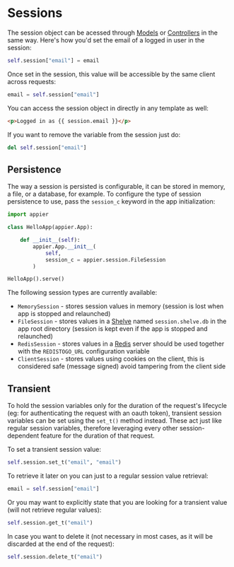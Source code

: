 # Sessions

The session object can be acessed through [Models](models.md) or [Controllers](controllers.md)
in the same way. Here's how you'd set the email of a logged in user in the session:

```python
self.session["email"] = email
```

Once set in the session, this value will be accessible by the same client across requests:

```python
email = self.session["email"]
```

You can access the session object in directly in any template as well:

```html
<p>Logged in as {{ session.email }}</p>
```

If you want to remove the variable from the session just do:

```python
del self.session["email"]
```

## Persistence

The way a session is persisted is configurable, it can be stored in memory, a file, or a database, for example. To configure the type of session persistence to use, pass the `session_c` keyword in the app initialization:

```python
import appier

class HelloApp(appier.App):

    def __init__(self):
        appier.App.__init__(
            self,
            session_c = appier.session.FileSession
        )

HelloApp().serve()
```

The following session types are currently available:

* `MemorySession` - stores session values in memory (session is lost when app is stopped and relaunched)
* `FileSession` - stores values in a [Shelve](https://docs.python.org/library/shelve.html) named `session.shelve.db` in the app root directory (session is kept even if the app is stopped and relaunched)
* `RedisSession` - stores values in a [Redis](http://redis.io/) server should be used together with the `REDISTOGO_URL` configuration variable
* `ClientSession` - stores values using cookies on the client, this is considered safe (message signed) avoid tampering from the client side

## Transient

To hold the session variables only for the duration of the request's lifecycle (eg: for authenticating the request with an oauth token), transient session variables can be set using the `set_t()` method instead. These act just like regular session variables, therefore leveraging every other session-dependent feature for the duration of that request.

To set a transient session value:

```python
self.session.set_t("email", "email")
```

To retrieve it later on you can just to a regular session value retrieval:

```python
email = self.session["email"]
```

Or you may want to explicitly state that you are looking for a transient value (will not retrieve regular values):

```python
self.session.get_t("email")
```

In case you want to delete it (not necessary in most cases, as it will be discarded at the end of the request):

```python
self.session.delete_t("email")
```

